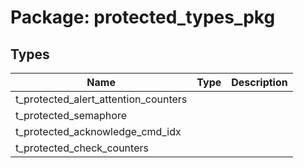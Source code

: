 # Package: protected_types_pkg
## Types
| Name                                 | Type | Description |
| ------------------------------------ | ---- | ----------- |
| t_protected_alert_attention_counters |      |             |
| t_protected_semaphore                |      |             |
| t_protected_acknowledge_cmd_idx      |      |             |
| t_protected_check_counters           |      |             |

